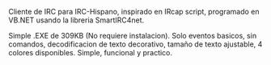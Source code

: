 Cliente de IRC para IRC-Hispano, inspirado en IRcap script, programado en VB.NET usando la libreria SmartIRC4net.

Simple .EXE de 309KB (No requiere instalacion). Solo eventos basicos, sin comandos, decodificacion de texto decorativo, tamaño de texto ajustable, 4 colores disponibles. Simple, funcional y practico.
